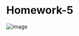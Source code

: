 # Homework-5
![image](https://github.com/user-attachments/assets/adb01ecc-d56e-45d6-bb50-dc482bf1d617)
